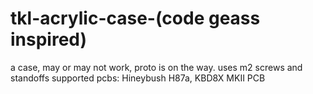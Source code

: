 # tkl-acrylic-case-(code geass inspired)
a case, may or may not work, proto is on the way.
uses m2 screws and standoffs
supported pcbs: Hineybush H87a, KBD8X MKII PCB 
